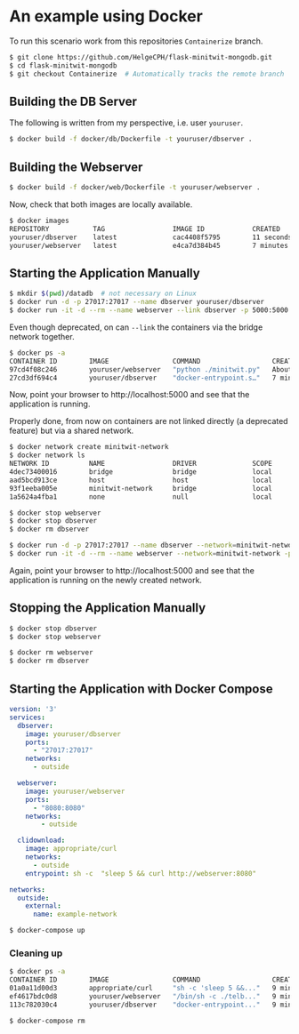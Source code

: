 # An example using Docker

To run this scenario work from this repositories `Containerize` branch.

```bash
$ git clone https://github.com/HelgeCPH/flask-minitwit-mongodb.git
$ cd flask-minitwit-mongodb
$ git checkout Containerize  # Automatically tracks the remote branch
```



## Building the DB Server
The following is written from my perspective, i.e. user `youruser`.

```bash
$ docker build -f docker/db/Dockerfile -t youruser/dbserver .
```

## Building the Webserver

```bash
$ docker build -f docker/web/Dockerfile -t youruser/webserver .
```

Now, check that both images are locally available.

```bash
$ docker images
REPOSITORY           TAG                 IMAGE ID            CREATED             SIZE
youruser/dbserver    latest              cac4408f5795        11 seconds ago      387MB
youruser/webserver   latest              e4ca7d384b45        7 minutes ago       948MB
```

## Starting the Application Manually



```bash
$ mkdir $(pwd)/datadb  # not necessary on Linux
$ docker run -d -p 27017:27017 --name dbserver youruser/dbserver
$ docker run -it -d --rm --name webserver --link dbserver -p 5000:5000 youruser/webserver
```

Even though deprecated, on can `--link` the containers via the bridge network together.

```bash
$ docker ps -a
CONTAINER ID        IMAGE                COMMAND                  CREATED              STATUS              PORTS                      NAMES
97cd4f08c246        youruser/webserver   "python ./minitwit.py"   About a minute ago   Up About a minute   0.0.0.0:5000->5000/tcp     webserver
27cd3df694c4        youruser/dbserver    "docker-entrypoint.s…"   7 minutes ago        Up 7 minutes        0.0.0.0:27017->27017/tcp   dbserver
```

Now, point your browser to http://localhost:5000 and see that the application is running.


Properly done, from now on containers are not linked directly (a deprecated feature) but via a shared network.

```bash
$ docker network create minitwit-network
$ docker network ls
NETWORK ID          NAME                 DRIVER              SCOPE
4dec73400016        bridge               bridge              local
aad5bcd913ce        host                 host                local
93f1eeba005e        minitwit-network     bridge              local
1a5624a4fba1        none                 null                local
```

```bash
$ docker stop webserver
$ docker stop dbserver
$ docker rm dbserver
```

```bash
$ docker run -d -p 27017:27017 --name dbserver --network=minitwit-network youruser/dbserver
$ docker run -it -d --rm --name webserver --network=minitwit-network -p 5000:5000 youruser/webserver
```

Again, point your browser to http://localhost:5000 and see that the application is running on the newly created network.


## Stopping the Application Manually


```bash
$ docker stop dbserver
$ docker stop webserver
```

```bash
$ docker rm webserver
$ docker rm dbserver
```

## Starting the Application with Docker Compose


```yml
version: '3'
services:
  dbserver:
    image: youruser/dbserver
    ports:
      - "27017:27017"
    networks:
      - outside

  webserver:
    image: youruser/webserver
    ports:
      - "8080:8080"
    networks:
        - outside

  clidownload:
    image: appropriate/curl
    networks:
      - outside
    entrypoint: sh -c  "sleep 5 && curl http://webserver:8080"

networks:
  outside:
    external:
      name: example-network
```


```bash
$ docker-compose up
```

### Cleaning up

```bash
$ docker ps -a
CONTAINER ID        IMAGE                COMMAND                  CREATED             STATUS                       PORTS               NAMES
01a0a11d00d3        appropriate/curl     "sh -c 'sleep 5 &&..."   9 minutes ago       Exited (0) 9 minutes ago                         03containersandvms_clidownload_1
ef4617bdc0d8        youruser/webserver   "/bin/sh -c ./telb..."   9 minutes ago       Exited (137) 6 seconds ago                       03containersandvms_webserver_1
113c782030c4        youruser/dbserver    "docker-entrypoint..."   9 minutes ago       Exited (0) 5 seconds ago                         03containersandvms_dbserver_1
```

```bash
$ docker-compose rm
```

